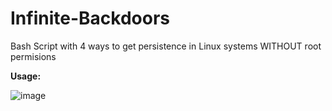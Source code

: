 # Infinite-Backdoors
Bash Script with 4 ways to get persistence in Linux systems WITHOUT root permisions

**Usage:**

![image](https://user-images.githubusercontent.com/79543461/183771966-3a9e9a8b-e375-4878-835d-7e2937dd0d2e.png)

